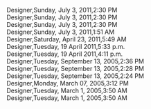 ﻿Designer,Sunday, July 3, 2011,2:30 PM  Designer,Sunday, July 3, 2011,2:30 PM  Designer,Sunday, July 3, 2011,2:30 PM  Designer,Sunday, July 3, 2011,1:51 AM  Designer,Saturday, April 23, 2011,5:49 AM  Designer,Tuesday, 19 April 2011,5:33 p.m.  Designer,Tuesday, 19 April 2011,4:11 p.m.  Designer,Tuesday, September 13, 2005,2:36 PM  Designer,Tuesday, September 13, 2005,2:28 PM  Designer,Tuesday, September 13, 2005,2:24 PM  Designer,Monday, March 07, 2005,3:12 PM  Designer,Tuesday, March 1, 2005,3:50 AM  Designer,Tuesday, March 1, 2005,3:50 AM